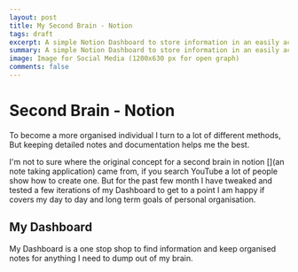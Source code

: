 ```yaml
---
layout: post
title: My Second Brain - Notion
tags: draft
excerpt: A simple Notion Dashboard to store information in an easily accessible format.
summary: A simple Notion Dashboard to store information in an easily accessible format
image: Image for Social Media (1200x630 px for open graph)
comments: false
---
```


# Second Brain - Notion

To become a more organised individual I turn to a lot of different methods, But keeping detailed notes and documentation helps me the best.

I'm not to sure where the original concept for a second brain in notion [](an note taking application) came from, if you search YouTube a lot of people show how to create one. But for the past few month I have tweaked and tested a few iterations of my Dashboard to get to a point I am happy if covers my day to day and long term goals of personal organisation.

## My Dashboard

My Dashboard is a one stop shop to find information and keep organised notes for anything I need to dump out of my brain.

